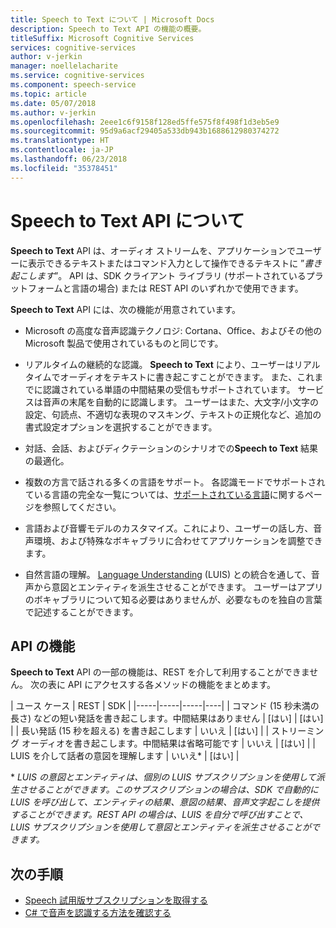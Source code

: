 ```yaml
---
title: Speech to Text について | Microsoft Docs
description: Speech to Text API の機能の概要。
titleSuffix: Microsoft Cognitive Services
services: cognitive-services
author: v-jerkin
manager: noellelacharite
ms.service: cognitive-services
ms.component: speech-service
ms.topic: article
ms.date: 05/07/2018
ms.author: v-jerkin
ms.openlocfilehash: 2eee1c6f9158f128ed5ffe575f8f498f1d3eb5e9
ms.sourcegitcommit: 95d9a6acf29405a533db943b1688612980374272
ms.translationtype: HT
ms.contentlocale: ja-JP
ms.lasthandoff: 06/23/2018
ms.locfileid: "35378451"
---
```

# <a name="about-the-speech-to-text-api"></a>Speech to Text API について

**Speech to Text** API は、オーディオ ストリームを、アプリケーションでユーザーに表示できるテキストまたはコマンド入力として操作できるテキストに ”*書き起こします*”。 API は、SDK クライアント ライブラリ (サポートされているプラットフォームと言語の場合) または REST API のいずれかで使用できます。

**Speech to Text** API には、次の機能が用意されています。

- Microsoft の高度な音声認識テクノロジ: Cortana、Office、およびその他の Microsoft 製品で使用されているものと同じです。

- リアルタイムの継続的な認識。 **Speech to Text** により、ユーザーはリアルタイムでオーディオをテキストに書き起こすことができます。 また、これまでに認識されている単語の中間結果の受信もサポートされています。 サービスは音声の末尾を自動的に認識します。 ユーザーはまた、大文字/小文字の設定、句読点、不適切な表現のマスキング、テキストの正規化など、追加の書式設定オプションを選択することができます。

- 対話、会話、およびディクテーションのシナリオでの**Speech to Text** 結果の最適化。 

- 複数の方言で話される多くの言語をサポート。 各認識モードでサポートされている言語の完全な一覧については、[サポートされている言語](supported-languages.md#speech-to-text)に関するページを参照してください。

- 言語および音響モデルのカスタマイズ。これにより、ユーザーの話し方、音声環境、および特殊なボキャブラリに合わせてアプリケーションを調整できます。

- 自然言語の理解。 [Language Understanding](https://docs.microsoft.com/azure/cognitive-services/luis/) (LUIS) との統合を通して、音声から意図とエンティティを派生させることができます。 ユーザーはアプリのボキャブラリについて知る必要はありませんが、必要なものを独自の言葉で記述することができます。

## <a name="api-capabilities"></a>API の機能

**Speech to Text** API の一部の機能は、REST を介して利用することができません。 次の表に API にアクセスする各メソッドの機能をまとめます。

| ユース ケース | REST | SDK |
|-----|-----|-----|----|
| コマンド (15 秒未満の長さ) などの短い発話を書き起こします。中間結果はありません | [はい] | [はい] |
| 長い発話 (15 秒を超える) を書き起こします | いいえ  | [はい] |
| ストリーミング オーディオを書き起こします。中間結果は省略可能です | いいえ  | [はい] |
| LUIS を介して話者の意図を理解します | いいえ\* | [はい] |

\* *LUIS の意図とエンティティは、個別の LUIS サブスクリプションを使用して派生させることができます。このサブスクリプションの場合は、SDK で自動的に LUIS を呼び出して、エンティティの結果、意図の結果、音声文字起こしを提供することができます。REST API の場合は、LUIS を自分で呼び出すことで、LUIS サブスクリプションを使用して意図とエンティティを派生させることができます。*

## <a name="next-steps"></a>次の手順

* [Speech 試用版サブスクリプションを取得する](https://azure.microsoft.com/try/cognitive-services/)
* [C# で音声を認識する方法を確認する](quickstart-csharp-windows.md)
